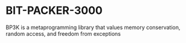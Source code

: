 # BIT-PACKER-3000
BP3K is a metaprogramming library that values memory conservation, random access, and freedom from exceptions
